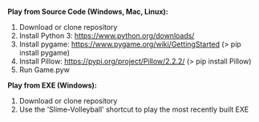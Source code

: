 **Play from Source Code (Windows, Mac, Linux):**
1. Download or clone repository
2. Install Python 3: https://www.python.org/downloads/
3. Install pygame: https://www.pygame.org/wiki/GettingStarted (> pip install pygame)
4. Install Pillow: https://pypi.org/project/Pillow/2.2.2/ (> pip install Pillow)
5. Run Game.pyw

**Play from EXE (Windows):**
1. Download or clone repository
2. Use the 'Slime-Volleyball' shortcut to play the most recently built EXE